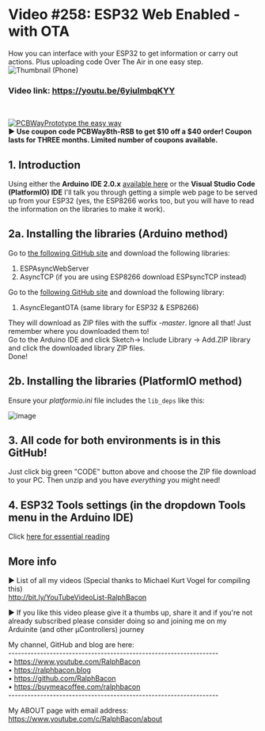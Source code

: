 # Video #258: ESP32 Web Enabled - with OTA
How you can interface with your ESP32 to get information or carry out actions. Plus uploading code Over The Air in one easy step.  
![Thumbnail (Phone)](https://user-images.githubusercontent.com/20911308/214850271-87a49f5d-9d8a-45a7-8c0f-03ad3af69773.png)  
### Video link: https://youtu.be/6yiuImbqKYY  
<br>  

[![PCBWayPrototype the easy way](https://user-images.githubusercontent.com/20911308/185422574-52a4e7db-c680-4dd2-87be-1f1dd1db6a65.gif "PCBWay - up to 20% Discount on 4 & 6-layer PCBs")](https://pcbway.com/)  
**► Use coupon code **PCBWay8th-RSB** to get $10 off a $40 order! Coupon lasts for THREE months. Limited number of coupons available.**


## 1. Introduction
Using either the **Arduino IDE 2.0.x** [available here](https://bit.ly/Arduino2v0_IDE) or the **Visual Studio Code (PlatformIO) IDE** I'll talk you through getting a simple web page to be served up from your ESP32 (yes, the ESP8266 works too, but you will have to read the information on the libraries to make it work).

## 2a. Installing the libraries (Arduino method)
Go to [the following GitHub site](https://github.com/me-no-dev) and download the following libraries:

1. ESPAsyncWebServer
2. AsyncTCP (if you are using ESP8266 download ESPsyncTCP instead)

Go to the [following GitHub site](https://github.com/ayushsharma82/AsyncElegantOTA) and download the following library:

1. AsyncElegantOTA (same library for ESP32 & ESP8266)  

They will download as ZIP files with the suffix _-master_. Ignore all that! Just remember where you downloaded them to!   
Go to the Arduino IDE and click Sketch-> Include Library -> Add.ZIP library and click the downloaded library ZIP files.  
Done!  

## 2b. Installing the libraries (PlatformIO method)
Ensure your _platformio.ini_ file includes the ```lib_deps``` like this:  

![image](https://user-images.githubusercontent.com/20911308/213924408-f8dec861-7d99-42ab-a9a3-7adfa296eb5b.png)  

## 3. All code for both environments is in this GitHub!

Just click big green "CODE" button above and choose the ZIP file download to your PC. Then unzip and you have _everything_ you might need!  

## 4. ESP32 Tools settings (in the dropdown Tools menu in the Arduino IDE)  
Click [here for essential reading](https://espressif-docs.readthedocs-hosted.com/projects/arduino-esp32/en/latest/guides/tools_menu.html)  


## More info  
► List of all my videos
(Special thanks to Michael Kurt Vogel for compiling this)  
http://bit.ly/YouTubeVideoList-RalphBacon

► If you like this video please give it a thumbs up, share it and if you're not already subscribed please consider doing so and joining me on my Arduinite (and other μControllers) journey

My channel, GitHub and blog are here:  
\------------------------------------------------------------------  
• https://www.youtube.com/RalphBacon  
• https://ralphbacon.blog  
• https://github.com/RalphBacon  
• https://buymeacoffee.com/ralphbacon  
\------------------------------------------------------------------

My ABOUT page with email address: https://www.youtube.com/c/RalphBacon/about


